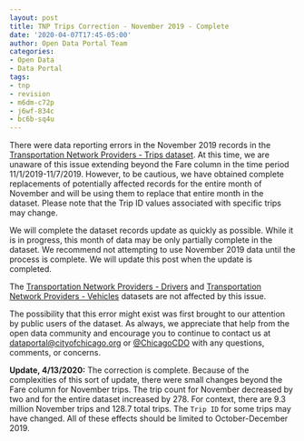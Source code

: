 ```yaml
---
layout: post
title: TNP Trips Correction - November 2019 - Complete
date: '2020-04-07T17:45-05:00'
author: Open Data Portal Team
categories:
- Open Data
- Data Portal
tags:
- tnp
- revision
- m6dm-c72p
- j6wf-834c
- bc6b-sq4u
---
```

There were data reporting errors in the November 2019 records in the [Transportation Network Providers - Trips dataset](https://data.cityofchicago.org/d/m6dm-c72p). At this time, we are unaware of this issue extending beyond the Fare column in the time period 11/1/2019-11/7/2019. However, to be cautious, we have obtained complete replacements of potentially affected records for the entire month of November and will be using them to replace that entire month in the dataset. Please note that the Trip ID values associated with specific trips may change.

We will complete the dataset records update as quickly as possible. While it is in progress, this month of data may be only partially complete in the dataset. We recommend not attempting to use November 2019 data until the process is complete. We will update this post when the update is completed.

The [Transportation Network Providers - Drivers](https://data.cityofchicago.org/d/j6wf-834c) and [Transportation Network Providers - Vehicles](https://data.cityofchicago.org/d/bc6b-sq4u) datasets are not affected by this issue.

The possibility that this error might exist was first brought to our attention by public users of the dataset. As always, we appreciate that help from the open data community and encourage you to continue to contact us at [dataportal@cityofchicago.org](mailto:dataportal@cityofchicago.org) or [@ChicagoCDO](https://twitter.com/ChicagoCDO) with any questions, comments, or concerns.

**Update, 4/13/2020:** The correction is complete. Because of the complexities of this sort of update, there were small changes beyond the Fare column for November trips. The trip count for November decreased by two and for the entire dataset increased by 278. For context, there are 9.3 million November trips and 128.7 total trips. The `Trip ID` for some trips may have changed. All of these effects should be limited to October-December 2019.

